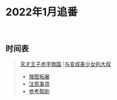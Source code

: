 # 2022年1月追番

&nbsp;

## 时间表

> [天才王子赤字救国](https://www.bilibili.com/bangumi/play/ss40142/)
> |[与变成美少女的大叔](https://www.bilibili.com/bangumi/play/ss40516/)
> * [搜图拓展](搜图拓展.md)
> * [注意事项](注意事项.md)
> * [参考帮助](参考帮助.md)
